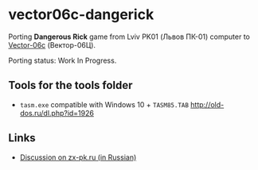 # vector06c-dangerick
Porting **Dangerous Rick** game from Lviv PK01 (Львов ПК-01) computer to [Vector-06c](https://en.wikipedia.org/wiki/Vector-06C) (Вектор-06Ц).

Porting status: Work In Progress.


## Tools for the tools folder

 - `tasm.exe` compatible with Windows 10 + `TASM85.TAB`
   http://old-dos.ru/dl.php?id=1926


## Links

 - [Discussion on zx-pk.ru (in Russian)](https://zx-pk.ru/threads/33678-portirovanie-dangerous-rick.html)

